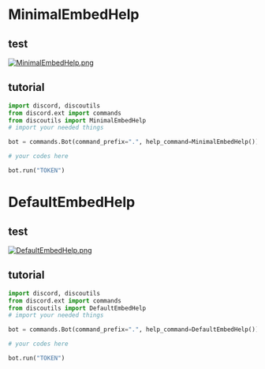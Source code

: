 # MinimalEmbedHelp

## test
[![MinimalEmbedHelp.png](https://raw.githubusercontent.com/docs-pypackage/main/assets/MinimalEmbedHelp.png)](https://raw.github.com/docs-pypackage/main/assets/MinimalEmbedHelp.png)
## tutorial
```py
import discord, discoutils
from discord.ext import commands
from discoutils import MinimalEmbedHelp
# import your needed things

bot = commands.Bot(command_prefix=".", help_command=MinimalEmbedHelp())

# your codes here

bot.run("TOKEN")
```

# DefaultEmbedHelp

## test
[![DefaultEmbedHelp.png](https://raw.githubusercontent.com/docs-pypackage/main/assets/DefaultEmbedHelp.png)](https://raw.github.com/docs-pypackage/main/assets/DefaultEmbedHelp.png)
## tutorial
```py
import discord, discoutils
from discord.ext import commands
from discoutils import DefaultEmbedHelp
# import your needed things

bot = commands.Bot(command_prefix=".", help_command=DefaultEmbedHelp())

# your codes here

bot.run("TOKEN")
```
